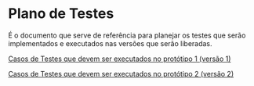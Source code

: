 # Plano de Testes

É o documento que serve de referência para planejar os testes que serão implementados e executados nas versões que serão liberadas. 

[Casos de Testes que devem ser executados no protótipo 1 (versão 1)](https://github.com/my-prototypes/tflk/blob/main/docs/testes_prototipo1.csv)

[Casos de Testes que devem ser executados no protótipo 2 (versão 2)](https://github.com/my-prototypes/tflk/blob/main/docs/testes_prototipo2.csv)

